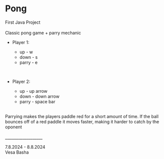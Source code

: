 # Pong

First Java Project
<br>
<br>
Classic pong game + parry mechanic
<br>

* Player 1:
  	<br>

    * up - w
    * down - s
    * parry - e
<br>

* Player 2:
  	<br>

    * up - up arrow
    * down - down arrow
    * parry - space bar
<br>
Parrying makes the players paddle red for a short amount of time. If the ball bounces off of a red paddle it moves faster, making it harder to catch by the oponent
<br>
<br>
___________________
<br>

7.8.2024 - 8.8.2024
<br>
Vesa Basha
